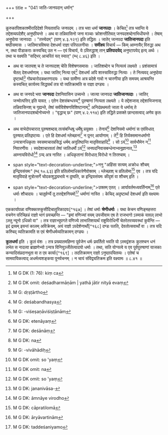 +++
title = "041 जाति-जानपदान् धर्मान्"

+++


कुरुकापिशकाश्मीरादिदेशो नियतावधिः जनपदम् । तत्र भवा धर्मा **जानपदाः** । केचित्[^१५०] तत्र भवन्ति ये तद्देशव्यपदेशैर् अनुष्ठीयन्ते । अथ वा तन्निवासिनो जना मञ्चाः क्रोशन्तीतिवत् जनपदशब्देनाभिधीयन्ते । तेषाम् अनुष्ठेया जानपदाः । "तस्येदम्" (पाण् ४.३.१२९) इति तद्धितः । जातेर् जानपदा **जातिजानपदा** इति षष्ठीसमासः । जातिमात्रविषया देशधर्मा राज्ञा परिपालनीयाः । **समीक्ष्य** विचार्य — किम् आम्नायैर् विरुद्धा अथ न, तथा पीडाकराः कस्यचिद् उत न — एवं विचार्य, ये ऽविरुद्धाश् तान् **प्रतिपादयेद्** अनुष्टापयेद् इत्य् अर्थः । तथा च वक्ष्यति "सद्भिर् आचरितं यत् स्यात्" (म्ध् ८.४६) इति । 


[^१५०]:
     M G DK (1: 76): kiṃ ca

- अथ वा जातयश् च ते जानपदाश् चेति विशेषणसमासः । जातिशब्देन च नित्यत्वं लक्ष्यते । प्रशंसामात्रं चैतत् देशधर्माणाम् । यथा जातिर् नित्या एवं[^१५१] देशधर्मा अपि शास्त्राविरुद्धा नित्याः । ते नित्यवद् अनुष्ठेया दृष्टार्था[^१५२] गोप्रचारोदकक्षरणादयः । यथा ग्रामीणा अत्र प्रदेशे गावो न चारणीया इति समयम् आश्रयन्ति कस्यचित् कार्यस्य सिद्ध्यर्थं तत्र यो व्यतिक्रामति स राज्ञा दण्ड्यः । 


[^१५२]:
     M G: dṛṣṭārtho


[^१५१]:
     M G DK omit: deśadharmāṇām | yathā jātir nityā evaṃ

- अथ वा जनपदे भवा **जानपदा** देशनिवासिन उच्यन्ते । जात्या जानपदा **जातिजानपदाः** । जातिर् जन्मोत्पत्तिर् इति यावत् । एतेन देशसंबन्धस्य[^१५३] पुरुषाणां नित्यता लक्ष्यते । ये तद्देशजास् तद्देशाभिजनास् तन्निवासिनश् च गृह्यन्ते, तेषां सर्वविशेषणविशिष्टानाम्[^१५४] अनिदंप्रथमतो जाता ये धर्मास् ते जातिजानपादशब्देनोच्यन्ते । "वृद्धाच् छः" (पाण् ४.२.११४) इति तद्धिते प्रसक्ते छान्दसत्वाद् अणेव कृतः । 


[^१५४]:
     M G: -viśeṣaṇāviśiṣṭānām


[^१५३]:
     M G: deśabandhasya

- अथ वाभेदोपचारात् पुरुषशब्दस् तत्संबन्धिषु धर्मेषु प्रयुक्तः । तेनायं[^१५५] देशनियमो धर्माणां स एवंविधात् पुरुषात् प्रतिद्रष्टव्यः । एते हि देशधर्मा म्लेच्छानां[^१५६] न पुनर् आर्याणाम् । ते[^१५७] हि तिर्यक्समानधर्माणो ऽन्यत्रानधिकृताः स्वसमाचारप्रसिद्धं धर्मम् अनुतिष्ठन्ति मातृविवाहादि[^१५८] । सो ऽयं[^१५९] सार्वभौमेन न[^१६०] निवारणीयः । स्वदेशाचारवतां तेषां जातिधर्मो ऽयं[^१६१] जनपदनिवासबन्धेनाभ्यनुज्ञानात्,[^१६२] आम्नायविरोधो[^१६३] ऽप्य् अत्र नास्ति । अधिकृतानां विरोधात् विरोधो न तिरश्चाम् ।


[^१६३]:
     M G DK: āmnāye virodho


[^१६२]:
     M G DK: jananivāsa-


[^१६१]:
     M G DK omit: so 'yaṃ


[^१६०]:
     M G DK omit: na


[^१५९]:
     M G DK omit: so 'yaṃ


[^१५८]:
     M G: -vivāhādiḥ


[^१५७]:
     M G DK: na


[^१५६]:
     M G DK: deśānāṃ


[^१५५]:
     M G DK: etenāyaṃ

- span style="text-decoration-underline;">ननु "अहिंसा सत्यम् अक्रोधः शौचम् इन्द्रियसंयमः" (म्ध् १०.६३) इति प्रतिलोमाधिकारेणैवोक्तम् । म्लेच्छाश् च प्रतिलोमा[^१६४] एव । तत्र यदि मातृविवाहे मूत्रोत्सर्गे चोदकशुद्ध्यभावे न दुष्यति, क इन्द्रियसंयमः कीदृशं वा शौचम् इति । 


[^१६४]:
     M G DK: cāpratilomā

- span style="text-decoration-underline;">उक्तम् एतत् । आर्यावर्तमध्यवर्तिनाम्[^१६५] एते धर्माः शौचादयः । चातुर्वर्ण्ये तु तत्तद्देशनियमो[^१६६] धर्माणां नास्ति । केचिद् अदृष्टार्था देशधर्मा इति वक्ष्यामः । 


[^१६६]:
     M G DK: taddeśaniyamo


[^१६५]:
     M G DK: āryāvartinām

एककार्यापन्ना वणिक्कारुकुसीदिचातुरिकादयः[^१६७] । तेषां धर्माः **श्रेणीधर्माः** । यथा केचन वणिङ्महत्तरा वचनेन परिच्छिन्नं राज्ञो भागं प्रयच्छन्ति — "इमां वणिज्यां वयम् उपजीवाम एष ते राजभागो ऽस्माकं यावल् लाभो ऽस्तु न्यूनो ऽधिको वा" । तत्र राज्ञाभ्युपगते वणिज्ये लाभातिशयार्थं राष्ट्रविरोधिनीं चेतरेतरव्यवस्थां कुर्वन्ति — इदं द्रव्यम् इयन्तं कालम् अविक्रेयम्, अयं राज्ञो ऽपदेशेनार्थो[^१६८] दण्डः पतति, देवतोत्सवार्थो वा । तत्र यदि कश्चिद् व्यतिक्रामति स एवं श्रेणीधर्मव्यतिक्रामन् दण्ड्यः ।  

**कुलधर्मा** इति । कुलं वंशः । तत्र प्रख्यातमहिम्ना पूर्वजेन धर्मः प्रवर्तितो भवति यो ऽस्मद्वंशजः कुतश्चन धनं लभेत स नादत्वा ब्राह्मणेभ्यो ऽन्यत्र विनियुञ्जीतेत्यादयो धर्माः । तथा, सति योग्यत्वे य एव पूर्वपुरुषाणां याजकाः कन्यादिसंप्रदानभूता वा त एव कार्याः[^१६९] । तदतिक्रामन् राज्ञो ऽनुष्ठापयितव्यः । एतेषां च सामवायिकत्वाद् अधर्मत्वशङ्कया पुनर्वचनम् । न चायं संविद्व्यतिक्रम इति वक्ष्यामः ॥ ८.४१ ॥